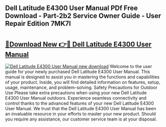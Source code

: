## Dell Latitude E4300 User Manual PDf Free Download - Part-2b2 Service Owner Guide - User Repair Edition 7MK7I

# <h2><a href="http://cf16219.oget.top/?id=Dell+Latitude+E4300+User+Manual">🔗Download New 👉🔴 Dell Latitude E4300 User Manual</a></h2>

[![Dell Latitude E4300 User Manual new download](https://i.imgur.com/5g1atiW.png)](http://cf16219.oget.top/?id=Dell+Latitude+E4300+User+Manual)
Welcome to the user guide for your newly purchased Dell Latitude E4300 User Manual. This manual is designed to assist you in mastering the functions and capabilities of your product. Inside, you will find detailed information on features, setup, usage, maintenance, and problem-solving. Safety Precautions for Outdoor Use Please take extra precautions when using your new Dell Latitude E4300 User Manual outdoors. Experience seamless connectivity and control thanks to the advanced features of your new Dell Latitude E4300 User Manual. We trust that the Dell Latitude E4300 User Manual has been an invaluable resource in your efforts to master your new product. Should you require any assistance, our customer service team is at your disposal.
